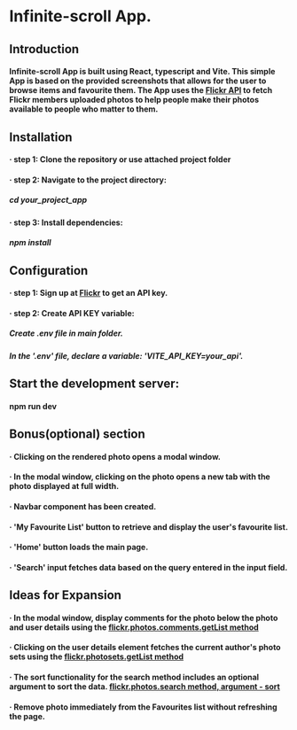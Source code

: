 # Infinite-scroll App.

## Introduction

#### Infinite-scroll App is built using React, typescript and Vite. This simple App is based on the provided screenshots that allows for the user to browse items and favourite them. The App uses the [Flickr API](https://www.flickr.com/services/api/) to fetch Flickr members uploaded photos to help people make their photos available to people who matter to them.

## Installation

#### · step 1: Clone the repository or use attached project folder

#### · step 2: Navigate to the project directory:

##### cd your_project_app

#### · step 3: Install dependencies:

##### npm install

## Configuration

#### · step 1: Sign up at [Flickr](https://www.flickr.com/services/developer/api/) to get an API key.

#### · step 2: Create API KEY variable:

##### Create .env file in main folder.

##### In the '.env' file, declare a variable: 'VITE_API_KEY=your_api'.

## Start the development server:

#### npm run dev

## Bonus(optional) section

#### · Clicking on the rendered photo opens a modal window.

#### · In the modal window, clicking on the photo opens a new tab with the photo displayed at full width.

#### · Navbar component has been created.

#### · 'My Favourite List' button to retrieve and display the user's favourite list.

#### · 'Home' button loads the main page.

#### · 'Search' input fetches data based on the query entered in the input field.

## Ideas for Expansion

#### · In the modal window, display comments for the photo below the photo and user details using the [flickr.photos.comments.getList method](https://www.flickr.com/services/api/flickr.photos.comments.getList.html)

#### · Clicking on the user details element fetches the current author's photo sets using the [flickr.photosets.getList method](https://www.flickr.com/services/api/flickr.photosets.getList.html)

#### · The sort functionality for the search method includes an optional argument to sort the data. [flickr.photos.search method, argument - sort](https://www.flickr.com/services/api/flickr.photos.search.html)

#### · Remove photo immediately from the Favourites list without refreshing the page.

